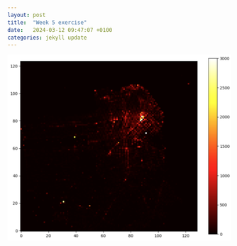 ```yaml
---
layout: post
title:  "Week 5 exercise"
date:   2024-03-12 09:47:07 +0100
categories: jekyll update
---
```


![Heatmap from week 5](../images/plot1_week5.png)
